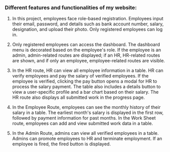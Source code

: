 ### Different features and functionalities of my website:

1. In this project, employees face role-based registration. Employees input
   their email, password, and details such as bank account number, salary,
   designation, and upload their photo. Only registered employees can log in.

2. Only registered employees can access the dashboard. The dashboard menu is
   decorated based on the employee's role. If the employee is an admin,
   admin-related routes are displayed; if an HR, HR-related routes are shown,
   and if only an employee, employee-related routes are visible.

3. In the HR route, HR can view all employee information in a table. HR can
   verify employees and pay the salary of verified employees. If the employee is
   verified, clicking the pay button opens a modal for HR to process the salary
   payment. The table also includes a details button to view a user-specific
   profile and a bar chart based on their salary. The HR route also displays all
   submitted work in the progress page.

4. In the Employee Route, employees can see the monthly history of their salary
   in a table. The earliest month's salary is displayed in the first row,
   followed by payment information for past months. In the Work Sheet route,
   employees can add and view submitted work data in a table.

5. In the Admin Route, admins can view all verified employees in a table. Admins
   can promote employees to HR and terminate employment. If an employee is
   fired, the fired button is displayed.
